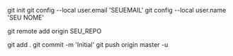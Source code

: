 git init
git config --local user.email 'SEUEMAIL'
git config --local user.name 'SEU NOME'

git remote add origin SEU_REPO

git add .
git commit -m 'Initial'
git push origin master -u
